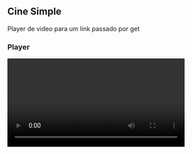 <script>
function getUrlVars() {
    var vars = {};
    var parts = window.location.href.replace(/[?&]+([^=&]+)=([^&]*)/gi, function(m,key,value) {
        vars[key] = value;
    });
    return vars;
}
</script>
## Cine Simple

Player de video para um link passado por get

### Player

<video width="400" controls>
  <source src="<script>
document.write(getUrlVars()["mp4"]);
</script>" type="video/mp4">
  Your browser does not support HTML video.
</video>
